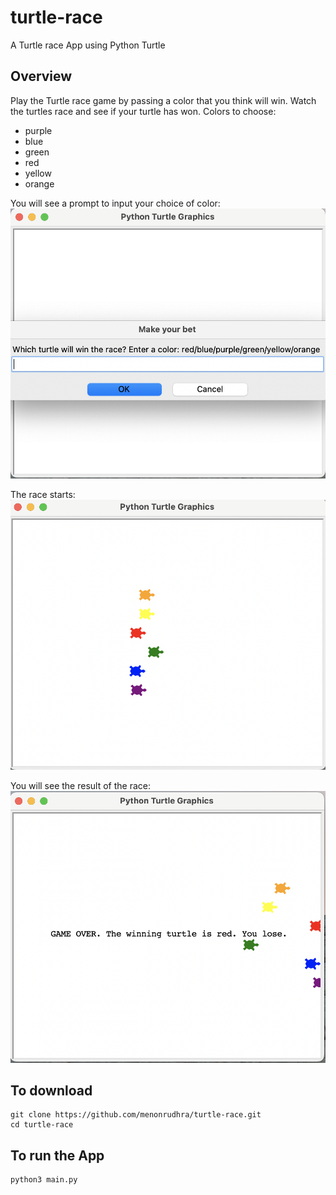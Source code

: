 # turtle-race
A Turtle race App using Python Turtle

## Overview

Play the Turtle race game by passing a color that you think will win. Watch the turtles race and see if your turtle has won. Colors to choose:
- purple
- blue
- green
- red
- yellow
- orange

You will see a prompt to input your choice of color:
![Screenshot of Turtle prompt](./assets/images/turtle-race-prompt.png)

The race starts:
![Screenshot of Turtle race start](./assets/images/turtle-race-start.png)

You will see the result of the race:
![Screenshot of Turtle race finish](./assets/images/turtle-race-end.png)


## To download

```
git clone https://github.com/menonrudhra/turtle-race.git
cd turtle-race
```

## To run the App 

```
python3 main.py
```

